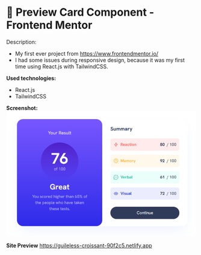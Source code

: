 # 📘 Preview Card Component - Frontend Mentor

Description:
- My first ever project from https://www.frontendmentor.io/
- I had some issues during responsive design, because it was my first time using React.js with TailwindCSS.

**Used technologies:**
   - React.js
   - TailwindCSS

**Screenshot:**
</br> ![Preview of site](/preview-card-component.png)

**Site Preview**
https://guileless-croissant-90f2c5.netlify.app

